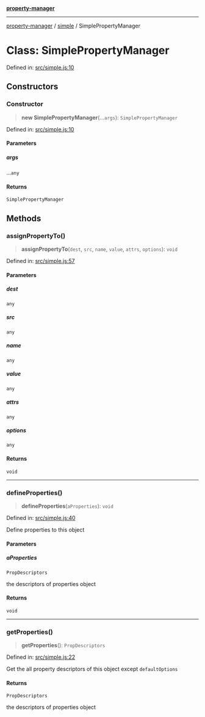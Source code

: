 [**property-manager**](../../README.md)

***

[property-manager](../../modules.md) / [simple](../README-1.md) / SimplePropertyManager

# Class: SimplePropertyManager

Defined in: [src/simple.js:10](https://github.com/snowyu/property-manager.js/blob/0a9d329d6dc8235fcbd7381e69042a60653674b6/src/simple.js#L10)

## Constructors

### Constructor

> **new SimplePropertyManager**(...`args`): `SimplePropertyManager`

Defined in: [src/simple.js:10](https://github.com/snowyu/property-manager.js/blob/0a9d329d6dc8235fcbd7381e69042a60653674b6/src/simple.js#L10)

#### Parameters

##### args

...`any`

#### Returns

`SimplePropertyManager`

## Methods

### assignPropertyTo()

> **assignPropertyTo**(`dest`, `src`, `name`, `value`, `attrs`, `options`): `void`

Defined in: [src/simple.js:57](https://github.com/snowyu/property-manager.js/blob/0a9d329d6dc8235fcbd7381e69042a60653674b6/src/simple.js#L57)

#### Parameters

##### dest

`any`

##### src

`any`

##### name

`any`

##### value

`any`

##### attrs

`any`

##### options

`any`

#### Returns

`void`

***

### defineProperties()

> **defineProperties**(`aProperties`): `void`

Defined in: [src/simple.js:40](https://github.com/snowyu/property-manager.js/blob/0a9d329d6dc8235fcbd7381e69042a60653674b6/src/simple.js#L40)

Define properties to this object

#### Parameters

##### aProperties

`PropDescriptors`

the descriptors of properties object

#### Returns

`void`

***

### getProperties()

> **getProperties**(): `PropDescriptors`

Defined in: [src/simple.js:22](https://github.com/snowyu/property-manager.js/blob/0a9d329d6dc8235fcbd7381e69042a60653674b6/src/simple.js#L22)

Get the all property descriptors of this object except `defaultOptions`

#### Returns

`PropDescriptors`

the descriptors of properties object
